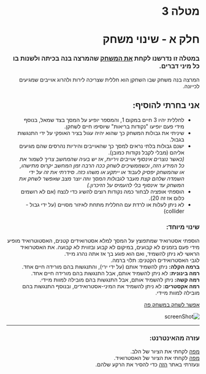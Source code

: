 <div lang="he" dir="rtl">
  
# מטלה 3
# חלק א - שינוי משחק
### במטלה זו נדרשנו לקחת [את המשחק](https://github.com/gamedev-at-ariel/02-prefabs-triggers) שהמרצה בנה בכיתה ולשנות בו כל מיני דברים.
המרצה בנה משחק שבו השחקן הוא חללית שצריכה לירות ולהרוג אוייבים שמגיעים לכייונה.
## אני בחרתי להוסיף:
- לחללית יהיו 3 חיים במקום 1, והמספר יופיע על המסך בצד שמאל, בנוסף מידי פעם יופיעו "נקודות בריאות" שיוסיפו חיים לשחקן.
- שיניתי את גבולות המשחק כך שהוא יהיה עגול בציר האופקי על ידי התנגשות בגבול.
- ישנם גבולות בלתי נראים למסך כך שהאוייבים והיריות נהרסים שהם מגיעים אליהם (מבלי לקבל נקודות כמובן).  
  *(כאשר נוצרים אינסוף אוייבים ויריות, אז יש בעיה שהמחשב צריך לשמור את כל המידע הזה, וכשממשיכים לשחק ככה הרבה זמן המחשב יקרוס מתישהו, או שהמשחק יפסיק לעבוד או ייתקע או משהו כזה. סידרתי את זה על ידי השמדה שלהם קצת מעבר לגבולות המסך ווזה יוצר מצב שאפשר לשחק את המשחק עד אינסוף בלי להעמיס על הזיכרון.)*
- הוספתי אופציה לבחור כמה נקודות רוצים להשיג כדי לנצח (אם לא רושמים כלום אז זה 20).
- לא ניתן לעלות או לרדת עם החללית מתחת לאיזור מסויים (על ידי גבול - collider)
### שינוי מיוחד:
הוספתי אסטרואיד שמתפוצץ על המסך למלא אסטרואידים קטנים, האסטוטרואיד מופיע מידי פעם בזמנים לא קבועים, במיקום לא קבוע ובזווית לא קבועה. את האסטרואיד הראשי לא ניתן להשמיד, ואם הוא פוגע בך אז אתה נהרג מייד.  
לגבי האסטרואידים הקטנים: תלוי ברמה.  
**ברמה הקלה:** ניתן להשמיד אותם (על ידי ירי), והתנגשות בהם מורידה חיים אחד.  
**רמה בינונית:** לא ניתן להשמיד אותם, אבל התנגשות בהם מורידה חיים אחד.  
**רמה קשה:** ניתן להשמיד אותם, אבל התנגשות בהם מובילה למוות מיידי.  
**רמה אקסטרים:** לא ניתן להשמיד את המיני-אסטרואידים, ובנוסף התנגשות בהם מובילה למוות מיידי.

[אפשר לשחק במשחק פה](https://gamedevrel2024shovhalyon.itch.io/astroidvsspacship)

![screenShot](https://github.com/user-attachments/assets/a825c782-cd99-4753-af9e-23baccb3b73d)

----
### עזרה מהאינטרנט:

[מפה](https://img.lovepik.com/free-png/20210922/lovepik-three-dimensional-red-heart-png-image_401127401_wh1200.png) לקחתי את הציור של הלב.  
[מפה](https://encrypted-tbn0.gstatic.com/images?q=tbn:ANd9GcRH8Qz4uXZlmc-sygHIrLbK9kRhTInwF8RMlw&s) לקחתי את הציור של האסטרואיד.  
ונעזרתי באתר [הזה](https://www.remove.bg/upload) כדי להסיר את הרקע שלהם.  


  </div>
